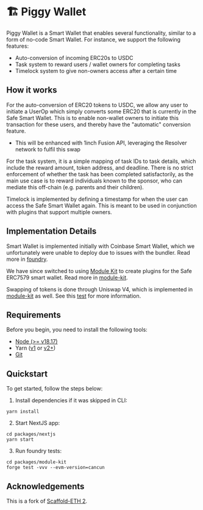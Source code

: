# 🏗 Piggy Wallet

Piggy Wallet is a Smart Wallet that enables several functionality, similar to a form of no-code Smart Wallet. For instance, we support the following features:

- Auto-conversion of incoming ERC20s to USDC
- Task system to reward users / wallet owners for completing tasks
- Timelock system to give non-owners access after a certain time

## How it works

For the auto-conversion of ERC20 tokens to USDC, we allow any user to initiate a UserOp which simply converts some ERC20 that is currently in the Safe Smart Wallet. This is to enable non-wallet owners to initiate this transaction for these users, and thereby have the "automatic" conversion feature.

- This will be enhanced with 1inch Fusion API, leveraging the Resolver network to fulfil this swap

For the task system, it is a simple mapping of task IDs to task details, which include the reward amount, token address, and deadline. There is no strict enforcement of whether the task has been completed satisfactorily, as the main use case is to reward individuals known to the sponsor, who can mediate this off-chain (e.g. parents and their children).

Timelock is implemented by defining a timestamp for when the user can access the Safe Smart Wallet again. This is meant to be used in conjunction with plugins that support multiple owners.

## Implementation Details

Smart Wallet is implemented initially with Coinbase Smart Wallet, which we unfortunately were unable to deploy due to issues with the bundler. Read more in [foundry](./packages/foundry/README.md).

We have since switched to using [Module Kit](https://github.com/rhinestonewtf/module-template) to create plugins for the Safe ERC7579 smart wallet. Read more in [module-kit](./packages/module-kit/README.md).

Swapping of tokens is done through Uniswap V4, which is implemented in [module-kit](./packages/module-kit/README.md) as well. See this [test](./packages/module-kit/test/USDCSwapperExecute.t.sol) for more information.

## Requirements

Before you begin, you need to install the following tools:

- [Node (>= v18.17)](https://nodejs.org/en/download/)
- Yarn ([v1](https://classic.yarnpkg.com/en/docs/install/) or [v2+](https://yarnpkg.com/getting-started/install))
- [Git](https://git-scm.com/downloads)

## Quickstart

To get started, follow the steps below:

1. Install dependencies if it was skipped in CLI:

```
yarn install
```

2. Start NextJS app:

```
cd packages/nextjs
yarn start
```

3. Run foundry tests:

```
cd packages/module-kit
forge test -vvv --evm-version=cancun
```

## Acknowledgements

This is a fork of [Scaffold-ETH 2](https://github.com/scaffold-eth/scaffold-eth-2).
